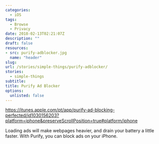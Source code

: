```yaml
---
categories: 
  - iOS
tags:
  - Browse
  - Privacy
date: 2018-02-13T02:21:07Z
description: ""
draft: false
resources: 
- src: purify-adblocker.jpg
  name: "header"
slug:
url: /stories/simple-things/purify-adblocker/
stories: 
  - simple-things
subtitle: 
title: Purify Ad Blocker
options:
  unlisted: false
---
```


https://itunes.apple.com/pt/app/purify-ad-blocking-perfected/id1030156203?platform=iphone&preserveScrollPosition=true#platform/iphone

Loading ads will make webpages heavier, and drain your battery a little faster. With Purify, you can block ads on your iPhone. 
<!--more-->